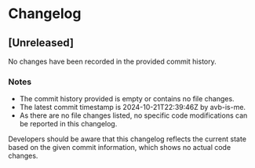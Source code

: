 

  # Changelog

## [Unreleased]

No changes have been recorded in the provided commit history.

### Notes
- The commit history provided is empty or contains no file changes.
- The latest commit timestamp is 2024-10-21T22:39:46Z by avb-is-me.
- As there are no file changes listed, no specific code modifications can be reported in this changelog.

Developers should be aware that this changelog reflects the current state based on the given commit information, which shows no actual code changes.

  
